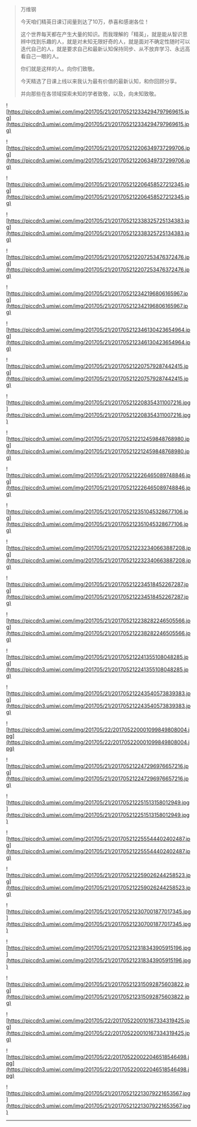 > 万维钢
> 
> 今天咱们精英日课订阅量到达了10万，恭喜和感谢各位！
> 
> 这个世界每天都在产生大量的知识。而我理解的「精英」，就是能从智识思辨中找到乐趣的人，就是对未知无限好奇的人，就是面对不确定性随时可以迭代自己的人，就是要求自己和最新认知保持同步、从不放弃学习、永远高看自己一眼的人。
> 
> 你们就是这样的人。向你们致敬。
> 
> 今天精选了日课上线以来我认为最有价值的最新认知，和你回顾分享。
> 
> 并向那些在各领域探索未知的学者致敬，以及，向未知致敬。

![https://piccdn3.umiwi.com/img/201705/21/201705212334294797969615.jpg](https://piccdn3.umiwi.com/img/201705/21/201705212334294797969615.jpg)

![https://piccdn3.umiwi.com/img/201705/21/201705212206349737299706.jpg](https://piccdn3.umiwi.com/img/201705/21/201705212206349737299706.jpg)

![https://piccdn3.umiwi.com/img/201705/21/201705212206458527212345.jpg](https://piccdn3.umiwi.com/img/201705/21/201705212206458527212345.jpg)

![https://piccdn3.umiwi.com/img/201705/21/201705212338325725134383.jpg](https://piccdn3.umiwi.com/img/201705/21/201705212338325725134383.jpg)

![https://piccdn3.umiwi.com/img/201705/21/201705212207253476372476.jpg](https://piccdn3.umiwi.com/img/201705/21/201705212207253476372476.jpg)

![https://piccdn3.umiwi.com/img/201705/21/201705212342196806165967.jpg](https://piccdn3.umiwi.com/img/201705/21/201705212342196806165967.jpg)

![https://piccdn3.umiwi.com/img/201705/21/201705212346130423654964.jpg](https://piccdn3.umiwi.com/img/201705/21/201705212346130423654964.jpg)

![https://piccdn3.umiwi.com/img/201705/21/201705212207579287442415.jpg](https://piccdn3.umiwi.com/img/201705/21/201705212207579287442415.jpg)

![https://piccdn3.umiwi.com/img/201705/21/201705212208354311007216.jpg](https://piccdn3.umiwi.com/img/201705/21/201705212208354311007216.jpg)

![https://piccdn3.umiwi.com/img/201705/21/201705212212459848768980.jpg](https://piccdn3.umiwi.com/img/201705/21/201705212212459848768980.jpg)

![https://piccdn3.umiwi.com/img/201705/21/201705212226465089748846.jpg](https://piccdn3.umiwi.com/img/201705/21/201705212226465089748846.jpg)

![https://piccdn3.umiwi.com/img/201705/21/201705212351045328677106.jpg](https://piccdn3.umiwi.com/img/201705/21/201705212351045328677106.jpg)

![https://piccdn3.umiwi.com/img/201705/21/201705212232340663887208.jpg](https://piccdn3.umiwi.com/img/201705/21/201705212232340663887208.jpg)

![https://piccdn3.umiwi.com/img/201705/21/201705212234518452267287.jpg](https://piccdn3.umiwi.com/img/201705/21/201705212234518452267287.jpg)

![https://piccdn3.umiwi.com/img/201705/21/201705212238282246505566.jpg](https://piccdn3.umiwi.com/img/201705/21/201705212238282246505566.jpg)

![https://piccdn3.umiwi.com/img/201705/21/201705212241355108048285.jpg](https://piccdn3.umiwi.com/img/201705/21/201705212241355108048285.jpg)

![https://piccdn3.umiwi.com/img/201705/21/201705212243540573839383.jpg](https://piccdn3.umiwi.com/img/201705/21/201705212243540573839383.jpg)

![https://piccdn3.umiwi.com/img/201705/22/201705220001099849808004.jpg](https://piccdn3.umiwi.com/img/201705/22/201705220001099849808004.jpg)

![https://piccdn3.umiwi.com/img/201705/21/201705212247296976657216.jpg](https://piccdn3.umiwi.com/img/201705/21/201705212247296976657216.jpg)

![https://piccdn3.umiwi.com/img/201705/21/201705212251513158012949.jpg](https://piccdn3.umiwi.com/img/201705/21/201705212251513158012949.jpg)

![https://piccdn3.umiwi.com/img/201705/21/201705212255544402402487.jpg](https://piccdn3.umiwi.com/img/201705/21/201705212255544402402487.jpg)

![https://piccdn3.umiwi.com/img/201705/21/201705212259026244258523.jpg](https://piccdn3.umiwi.com/img/201705/21/201705212259026244258523.jpg)

![https://piccdn3.umiwi.com/img/201705/21/201705212307001877017345.jpg](https://piccdn3.umiwi.com/img/201705/21/201705212307001877017345.jpg)

![https://piccdn3.umiwi.com/img/201705/21/201705212318343905915196.jpg](https://piccdn3.umiwi.com/img/201705/21/201705212318343905915196.jpg)

![https://piccdn3.umiwi.com/img/201705/21/201705212315092875603822.jpg](https://piccdn3.umiwi.com/img/201705/21/201705212315092875603822.jpg)

![https://piccdn3.umiwi.com/img/201705/22/201705220010167334319425.jpg](https://piccdn3.umiwi.com/img/201705/22/201705220010167334319425.jpg)

![https://piccdn3.umiwi.com/img/201705/22/201705220022046518546498.jpg](https://piccdn3.umiwi.com/img/201705/22/201705220022046518546498.jpg)

![https://piccdn3.umiwi.com/img/201705/21/201705212213079221653567.jpg](https://piccdn3.umiwi.com/img/201705/21/201705212213079221653567.jpg)

---
